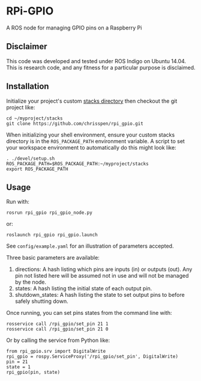 RPi-GPIO
========

A ROS node for managing GPIO pins on a Raspberry Pi

Disclaimer
----------

This code was developed and tested under ROS Indigo on Ubuntu 14.04. This is research code, and any fitness for a particular purpose is disclaimed.

Installation
------------

Initialize your project's custom [stacks directory](http://wiki.ros.org/ROS/Tutorials/StackInstallation) then checkout the git project like:

    cd ~/myproject/stacks
    git clone https://github.com/chrisspen/rpi_gpio.git

When initializing your shell environment, ensure your custom stacks directory is in the `ROS_PACKAGE_PATH` environment variable. A script to set your workspace environment to automatically do this might look like:

    . ./devel/setup.sh
    ROS_PACKAGE_PATH=$ROS_PACKAGE_PATH:~/myproject/stacks
    export ROS_PACKAGE_PATH

Usage
-----

Run with:

    rosrun rpi_gpio rpi_gpio_node.py

or:

    roslaunch rpi_gpio rpi_gpio.launch

See `config/example.yaml` for an illustration of parameters accepted.

Three basic parameters are available:

1. directions: A hash listing which pins are inputs (in) or outputs (out). Any pin not listed here will be assumed not in use and will not be managed by the node.
2. states: A hash listing the initial state of each output pin.
3. shutdown_states: A hash listing the state to set output pins to before safely shutting down.

Once running, you can set pins states from the command line with:

    rosservice call /rpi_gpio/set_pin 21 1
    rosservice call /rpi_gpio/set_pin 21 0

Or by calling the service from Python like:

    from rpi_gpio.srv import DigitalWrite
    rpi_gpio = rospy.ServiceProxy('/rpi_gpio/set_pin', DigitalWrite)
    pin = 21
    state = 1
    rpi_gpio(pin, state)
